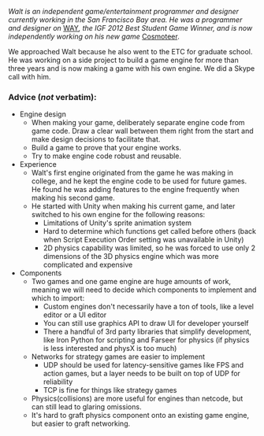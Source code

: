 _Walt is an independent game/entertainment programmer and designer currently working in the San Francisco Bay area. He was a programmer and designer on_ [WAY](https://waltdestler.com/way.html)_, the IGF 2012 Best Student Game Winner, and is now independently working on his new game_ [Cosmoteer](https://waltdestler.com/cosmoteer.html).

We approached Walt because he also went to the ETC for graduate school. He was working on a side project to build a game engine for more than three years and is now making a game with his own engine. We did a Skype call with him.


### Advice (_not_ verbatim):


*   Engine design
    *   When making your game, deliberately separate engine code from game code. Draw a clear wall between them right from the start and make design decisions to facilitate that.
    *   Build a game to prove that your engine works.
    *   Try to make engine code robust and reusable.
*   Experience
    *   Walt's first engine originated from the game he was making in college, and he kept the engine code to be used for future games. He found he was adding features to the engine frequently when making his second game.
    *   He started with Unity when making his current game, and later switched to his own engine for the following reasons:
        *   Limitations of Unity's sprite animation system
        *   Hard to determine which functions get called before others (back when Script Execution Order setting was unavailable in Unity)
        *   2D physics capability was limited, so he was forced to use only 2 dimensions of the 3D physics engine which was more complicated and expensive
*   Components
    *   Two games and one game engine are huge amounts of work, meaning we will need to decide which components to implement and which to import:
        *   Custom engines don't necessarily have a ton of tools, like a level editor or a UI editor
        *   You can still use graphics API to draw UI for developer yourself
        *   There a handful of 3rd party libraries that simplify development, like Iron Python for scripting and Farseer for physics (if physics is less interested and physX is too much)
    *   Networks for strategy games are easier to implement
        *   UDP should be used for latency-sensitive games like FPS and action games, but a layer needs to be built on top of UDP for reliability
        *   TCP is fine for things like strategy games
    *   Physics(collisions) are more useful for engines than netcode, but can still lead to glaring omissions.
    *   It's hard to graft physics component onto an existing game engine, but easier to graft networking.